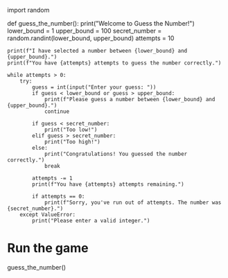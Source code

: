 import random

def guess_the_number():
    print("Welcome to Guess the Number!")
    lower_bound = 1
    upper_bound = 100
    secret_number = random.randint(lower_bound, upper_bound)
    attempts = 10

    print(f"I have selected a number between {lower_bound} and {upper_bound}.")
    print(f"You have {attempts} attempts to guess the number correctly.")

    while attempts > 0:
        try:
            guess = int(input("Enter your guess: "))
            if guess < lower_bound or guess > upper_bound:
                print(f"Please guess a number between {lower_bound} and {upper_bound}.")
                continue

            if guess < secret_number:
                print("Too low!")
            elif guess > secret_number:
                print("Too high!")
            else:
                print("Congratulations! You guessed the number correctly.")
                break

            attempts -= 1
            print(f"You have {attempts} attempts remaining.")

            if attempts == 0:
                print(f"Sorry, you've run out of attempts. The number was {secret_number}.")
        except ValueError:
            print("Please enter a valid integer.")

# Run the game
guess_the_number()
